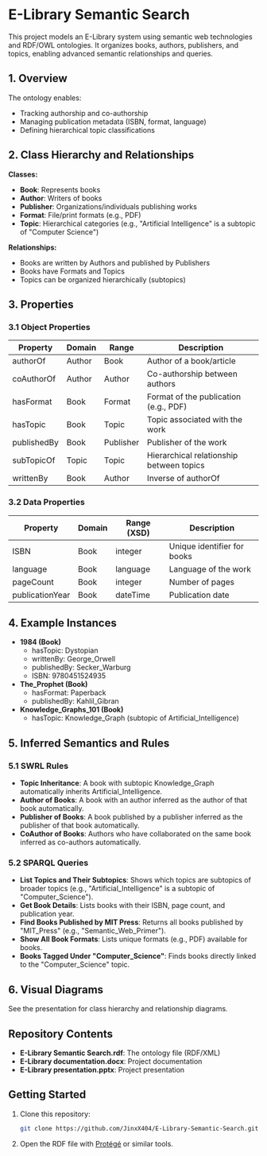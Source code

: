 # E-Library Semantic Search

This project models an E-Library system using semantic web technologies and RDF/OWL ontologies. It organizes books, authors, publishers, and topics, enabling advanced semantic relationships and queries.

## 1. Overview

The ontology enables:
- Tracking authorship and co-authorship
- Managing publication metadata (ISBN, format, language)
- Defining hierarchical topic classifications

## 2. Class Hierarchy and Relationships

**Classes:**
- **Book**: Represents books
- **Author**: Writers of books
- **Publisher**: Organizations/individuals publishing works
- **Format**: File/print formats (e.g., PDF)
- **Topic**: Hierarchical categories (e.g., "Artificial Intelligence" is a subtopic of "Computer Science")

**Relationships:**
- Books are written by Authors and published by Publishers
- Books have Formats and Topics
- Topics can be organized hierarchically (subtopics)

## 3. Properties

### 3.1 Object Properties
| Property      | Domain   | Range    | Description                                 |
|--------------|----------|----------|---------------------------------------------|
| authorOf     | Author   | Book     | Author of a book/article                    |
| coAuthorOf   | Author   | Author   | Co-authorship between authors               |
| hasFormat    | Book     | Format   | Format of the publication (e.g., PDF)       |
| hasTopic     | Book     | Topic    | Topic associated with the work              |
| publishedBy  | Book     | Publisher| Publisher of the work                      |
| subTopicOf   | Topic    | Topic    | Hierarchical relationship between topics    |
| writtenBy    | Book     | Author   | Inverse of authorOf                        |

### 3.2 Data Properties
| Property         | Domain | Range (XSD) | Description                  |
|-----------------|--------|-------------|------------------------------|
| ISBN            | Book   | integer     | Unique identifier for books  |
| language        | Book   | language    | Language of the work         |
| pageCount       | Book   | integer     | Number of pages              |
| publicationYear | Book   | dateTime    | Publication date             |

## 4. Example Instances

- **1984 (Book)**
  - hasTopic: Dystopian
  - writtenBy: George_Orwell
  - publishedBy: Secker_Warburg
  - ISBN: 9780451524935
- **The_Prophet (Book)**
  - hasFormat: Paperback
  - publishedBy: Kahlil_Gibran
- **Knowledge_Graphs_101 (Book)**
  - hasTopic: Knowledge_Graph (subtopic of Artificial_Intelligence)

## 5. Inferred Semantics and Rules

### 5.1 SWRL Rules
- **Topic Inheritance**: A book with subtopic Knowledge_Graph automatically inherits Artificial_Intelligence.
- **Author of Books**: A book with an author inferred as the author of that book automatically.
- **Publisher of Books**: A book published by a publisher inferred as the publisher of that book automatically.
- **CoAuthor of Books**: Authors who have collaborated on the same book inferred as co-authors automatically.

### 5.2 SPARQL Queries
- **List Topics and Their Subtopics**: Shows which topics are subtopics of broader topics (e.g., "Artificial_Intelligence" is a subtopic of "Computer_Science").
- **Get Book Details**: Lists books with their ISBN, page count, and publication year.
- **Find Books Published by MIT Press**: Returns all books published by "MIT_Press" (e.g., "Semantic_Web_Primer").
- **Show All Book Formats**: Lists unique formats (e.g., PDF) available for books.
- **Books Tagged Under "Computer_Science"**: Finds books directly linked to the "Computer_Science" topic.

## 6. Visual Diagrams

See the presentation for class hierarchy and relationship diagrams.

## Repository Contents
- **E-Library Semantic Search.rdf**: The ontology file (RDF/XML)
- **E-Library documentation.docx**: Project documentation
- **E-Library presentation.pptx**: Project presentation

## Getting Started

1. Clone this repository:
   ```bash
   git clone https://github.com/JinxX404/E-Library-Semantic-Search.git
   ```
2. Open the RDF file with [Protégé](https://protege.stanford.edu/) or similar tools.